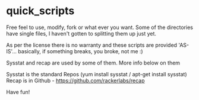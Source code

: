 # quick_scripts

Free feel to use, modify, fork or what ever you want. Some of the directories have single files, I haven't gotten to splitting them up just yet.

As per the license there is no warranty and these scripts are provided 'AS-IS'... basically, if something breaks, you broke, not me :)

Sysstat and recap are used by some of them. More info below on them

Sysstat is the standard Repos (yum install sysstat / apt-get install sysstat)
Recap is in Github - https://github.com/rackerlabs/recap

Have fun!
